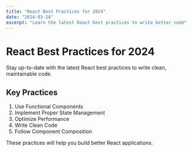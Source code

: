 ```yaml
---
title: "React Best Practices for 2024"
date: "2024-03-24"
excerpt: "Learn the latest React best practices to write better code"
---
```


# React Best Practices for 2024

Stay up-to-date with the latest React best practices to write clean, maintainable code.

## Key Practices

1. Use Functional Components
2. Implement Proper State Management
3. Optimize Performance
4. Write Clean Code
5. Follow Component Composition

These practices will help you build better React applications.
